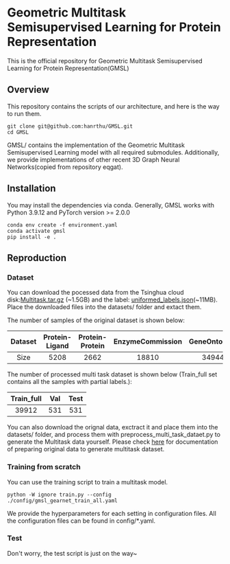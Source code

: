 # Geometric Multitask Semisupervised Learning for Protein Representation

This is the official repository for Geometric Multitask Semisupervised Learning for Protein Representation(GMSL)

## Overview
This repository contains the scripts of our architecture, and here is the way to run them.

```
git clone git@github.com:hanrthu/GMSL.git
cd GMSL
```

GMSL/ contains the implementation of the Geometric Multitask Semisupervised Learning model with all required submodules. Additionally, we provide implementations of other recent 3D Graph Neural Networks(copied from repository eqgat).

## Installation 
You may install the dependencies via conda. Generally, GMSL works with Python 3.9.12 and PyTorch version >= 2.0.0
```
conda env create -f environment.yaml 
conda activate gmsl
pip install -e .
```
## Reproduction
### Dataset 
You can download the pocessed data from the Tsinghua cloud disk:[Multitask.tar.gz](https://cloud.tsinghua.edu.cn/f/bb33cdeaf780472cb8ad/) (~1.5GB) and the label: [uniformed_labels.json](https://cloud.tsinghua.edu.cn/f/57628aaf86044fa7bc38/)(~11MB). Place the downloaded files into the datasets/ folder and extact them.

The number of samples of the original dataset is shown below:

| Dataset | Protein-Ligand | Protein-Protein | EnzymeCommission | GeneOntology |
| :---: | :---: | :---: | :---: | :---: |
| Size | 5208 | 2662 | 18810 | 34944|

The number of processed multi task dataset is shown below (Train_full set contains all the samples with partial labels.):

| Train_full | Val | Test |
| :---: | :---: | :---: |
| 39912 | 531 | 531 |

You can also download the orignal data, exctract it and place them into the datasets/ folder, and process them with preprocess_multi_task_dataet.py to generate the Multitask data yourself. Please check [here](https://github.com/hanrthu/GMSL/blob/master/docs/Process_dataset.md) for documentation of preparing original data to generate multitask dataset.

### Training from scratch
You can use the training script to train a multitask model.

```
python -W ignore train.py --config ./config/gmsl_gearnet_train_all.yaml
```

We provide the hyperparameters for each setting in configuration files. All the configuration files can be found in config/*.yaml.


### Test
Don't worry, the test script is just on the way~